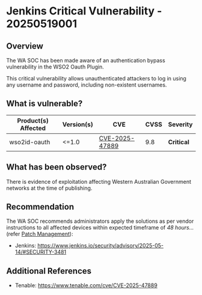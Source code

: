 #  Jenkins Critical Vulnerability - 20250519001
## Overview

The WA SOC has been made aware of an authentication bypass vulnerability in the WSO2 Oauth Plugin.

This critical vulnerability allows unauthenticated attackers to log in using any username and password, including non-existent usernames.

## What is vulnerable?

| Product(s) Affected | Version(s) | CVE                                                                                                                                      | CVSS         | Severity                                                       |
| ------------------- | ---------- | ---------------------------------------------------------------------------------------------------------------------------------------- | ------------ | -------------------------------------------------------------- |
| wso2id-oauth|<=1.0| [CVE-2025-47889](https://nvd.nist.gov/vuln/detail/CVE-2025-47889)   | 9.8   |**Critical** |


## What has been observed?

There is evidence of exploitation affecting Western Australian Government networks at the time of publishing.

## Recommendation

The WA SOC recommends administrators apply the solutions as per vendor instructions to all affected devices within expected timeframe of *48 hours...* (refer [Patch Management](../guidelines/patch-management.md)):

- Jenkins: <https://www.jenkins.io/security/advisory/2025-05-14/#SECURITY-3481>

## Additional References
- Tenable: <https://www.tenable.com/cve/CVE-2025-47889>

